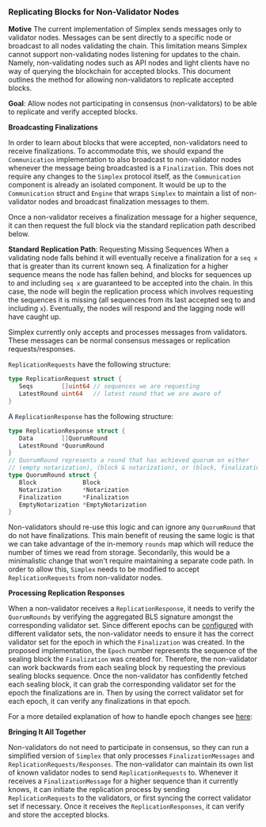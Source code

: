 ### Replicating Blocks for Non-Validator Nodes

**Motive**
The current implementation of Simplex sends messages only to validator nodes. Messages can be sent directly to a specific node or broadcast to all nodes validating the chain. This limitation means Simplex cannot support non-validating nodes listening for updates to the chain. Namely, non-validating nodes such as API nodes and light clients have no way of querying the blockchain for accepted blocks. This document outlines the method for allowing non-validators to replicate accepted blocks.

**Goal**: Allow nodes not participating in consensus (non-validators) to be able to replicate and verify accepted blocks.

**Broadcasting Finalizations**

In order to learn about blocks that were accepted, non-validators need to receive finalizations. To accommodate this, we should expand the `Communication` implementation to also broadcast to non-validator nodes whenever the message being broadcasted is a `Finalization`. This does not require any changes to the `Simplex` protocol itself, as the `Communication` component is already an isolated component. It would be up to the `Communication` struct and `Engine` that wraps `Simplex` to maintain a list of non-validator nodes and broadcast finalization messages to them.

Once a non-validator receives a finalization message for a higher sequence, it can then request the full block via the standard replication path described below.

**Standard Replication Path**: Requesting Missing Sequences
When a validating node falls behind it will eventually receive a finalization for a `seq x` that is greater than its current known seq. A finalization for a higher sequence means the node has fallen behind, and blocks for sequences up to and including `seq x` are guaranteed to be accepted into the chain. In this case, the node will begin the replication process which involves requesting the sequences it is missing (all sequences from its last accepted seq to and including `x`). Eventually, the nodes will respond and the lagging node will have caught up.

Simplex currently only accepts and processes messages from validators. These messages can be normal consensus messages or replication requests/responses.

`ReplicationRequests` have the following structure:

```go
type ReplicationRequest struct {
   Seqs        []uint64 // sequences we are requesting
   LatestRound uint64   // latest round that we are aware of
}

```

A `ReplicationResponse` has the following structure:

```go
type ReplicationResponse struct {
   Data        []QuorumRound
   LatestRound *QuorumRound
}
// QuorumRound represents a round that has achieved quorum on either
// (empty notarization), (block & notarization), or (block, finalization)
type QuorumRound struct {
   Block             Block
   Notarization      *Notarization
   Finalization      *Finalization
   EmptyNotarization *EmptyNotarization
}
```

Non-validators should re-use this logic and can ignore any `QuorumRound` that do not have finalizations. This main benefit of reusing the same logic is that we can take advantage of the in-memory `rounds` map which will reduce the number of times we read from storage. Secondarily, this would be a minimalistic change that won't require maintaining a separate code path. In order to allow this, `Simplex` needs to be modified to accept `ReplicationRequests` from non-validator nodes.

**Processing Replication Responses**

When a non-validator receives a `ReplicationResponse`, it needs to verify the `QuorumRounds` by verifying the aggregated BLS signature amongst the corresponding validator set. Since different epochs can be [configured](https://github.com/ava-labs/avalanchego/pull/4124) with different validator sets, the non-validator needs to ensure it has the correct validator set for the epoch in which the `Finalization` was created. In the proposed implementation, the `Epoch` number represents the sequence of the sealing block the `Finalization` was created for. Therefore, the non-validator can work backwards from each sealing block by requesting the previous sealing blocks sequence. Once the non-validator has confidently fetched each sealing block, it can grab the corresponding validator set for the epoch the finalizations are in. Then by using the correct validator set for each epoch, it can verify any finalizations in that epoch.

For a more detailed explanation of how to handle epoch changes see [here](https://github.com/ava-labs/avalanchego/pull/4124/files#diff-b9b433e0fcc085f654c562e9eaadb1e4de29b7fe6ee4bdc970280b895b3c078bR305):

**Bringing It All Together**

Non-validators do not need to participate in consensus, so they can run a simplified version of `Simplex` that only processes `FinalizationMessages` and `ReplicationRequests/Responses`. The non-validator can maintain its own list of known validator nodes to send `ReplicationRequests` to. Whenever it receives a `FinalizationMessage` for a higher sequence than it currently knows, it can initiate the replication process by sending `ReplicationRequests` to the validators, or first syncing the correct validator set if necessary. Once it receives the `ReplicationResponses`, it can verify and store the accepted blocks.
